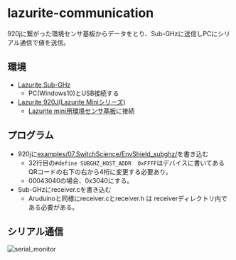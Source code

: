 # lazurite-communication
920jに繋がった環境センサ基板からデータをとり、Sub-GHzに送信しPCにシリアル通信で値を送信。

## 環境
- [Lazurite Sub-GHz](https://www.switch-science.com/catalog/2959/)
  - PC(Windows10)とUSB接続する
- [Lazurite 920J(Lazurite Miniシリーズ)](https://www.switch-science.com/catalog/2955/)
  - [Lazurite mini用環境センサ基板](https://www.switch-science.com/catalog/3128/)に接続
  
## プログラム
- 920jに[examples/07.SwitchScience/EnvShield_subghz/](https://github.com/LAPIS-Lazurite/LazuriteIDE_0.10.x/blob/release-Mar2020/examples/07.SwitchScience/EnvShield_subghz/EnvShield_subghz.c)を書き込む
  - 32行目の`#define SUBGHZ_HOST_ADDR	0xFFFF`はデバイスに書いてあるQRコードの右下の右から4桁に変更する必要あり。
  - 00043040の場合、0x3040にする。
- Sub-GHzにreceiver.cを書き込む
  - Aruduinoと同様にreceiver.cとreceiver.h は receiverディレクトリ内である必要がある。

## シリアル通信
![serial_monitor](https://user-images.githubusercontent.com/45725019/97701158-4e1e1680-1af0-11eb-9b71-5a77be0029f3.png)

